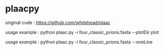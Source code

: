 # plaacpy
original code : https://github.com/whitehead/plaac

usage example : python plaac.py -i four_classic_prions.fasta --plotDir plot

usage example : python plaac.py -i four_classic_prions.fasta --oneLine
